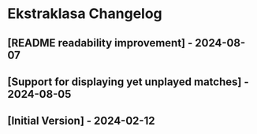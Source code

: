 # Ekstraklasa Changelog

## [README readability improvement] - 2024-08-07

## [Support for displaying yet unplayed matches] - 2024-08-05

## [Initial Version] - 2024-02-12
